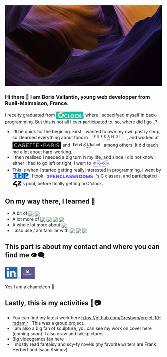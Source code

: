 ![Cover](https://github.com/Greshym/Greshym/blob/main/img/photo.jpg)

### Hi there 👋 I am Boris Vallantin, young web developper from Rueil-Malmaison, France.

I recelty graduated from [<img src="https://github.com/Greshym/Greshym/blob/main/img/CaptureO'ClockLogo.PNG" height="24em" align="center" title="O'Clock"/>](https://oclock.io/), where i scpecifyed myself in back-programming. But this is not all I ever participated to, so, where did I go ..?

- I'll be quick for the begining. First, I wanted to own my own pastry shop, so I learned everything about food in [<img src="https://github.com/Greshym/Greshym/blob/main/img/CaptureFerrandiLogo.PNG" height="24em" align="center" title="Ferrandi"/>](https://www.ferrandi-paris.fr/)
, and worked at [<img src="https://github.com/Greshym/Greshym/blob/main/img/CaretteLogo.PNG" height="24em" align="center" title="Carette"/>](https://paris-carette.fr/) and [<img src="https://github.com/Greshym/Greshym/blob/main/img/Porel&ChabotLogo.PNG" height="24em" align="center" title="Potel & Chabot"/>](https://poteletchabot.com/) among others. It did teach me a lot about hard-working.
- I then realised I needed a big turn in my life, and since I did not know either I had to go left or right, I went to [<img src="https://github.com/Greshym/Greshym/blob/main/img/CaptureIFFEuropeLogo.PNG" height="24em" align="center" title="IFF Europe"/>](https://www.iffeurope.fr/)
- This is when I started getting really interested in programming, I went by [<img src="https://github.com/Greshym/Greshym/blob/main/img/TheHackingProjectLogo.PNG" height="24em" align="center" title="The Hacking Project"/>](https://www.thehackingproject.org/), I took [<img src="https://github.com/Greshym/Greshym/blob/main/img/OpenclassroomsLogo.PNG" height="24em" align="center" title="Openclassroom"/>](https://openclassrooms.com/fr/) 's C classes, and participated [<img src="https://github.com/Greshym/Greshym/blob/main/img/42Logo.PNG" height="28em" align="center" title="42"/>](https://42.fr/)'s pool, before finally getting to O'clock.

## On my way there, I learned 🤯

- A bit of [<img src="https://img.shields.io/badge/Language-Ruby-blue" align="center"/>](https://www.ruby-lang.org/fr/) [<img src="https://img.shields.io/badge/Language-Unity-blue" align="center"/>](https://unity.com/fr)
- A lot more of [<img src="https://img.shields.io/badge/Language-C-blue" align="center"/>](https://fr.wikipedia.org/wiki/C_(langage)) [<img src="https://img.shields.io/badge/Language-JS-blue" align="center"/>](https://www.javascript.com/) [<img src="https://img.shields.io/badge/Language-Bash-blue" align="center"/>](https://en.wikipedia.org/wiki/Bash_(Unix_shell)) [<img src="https://img.shields.io/badge/Language-MySQL-blue" align="center"/>](https://www.mysql.com/fr/)
- A whole lot more about [<img src="https://img.shields.io/badge/This%20thing-Life-ff69b4" align="center"/>](https://fr.wikipedia.org/wiki/Life_:_Origine_inconnue)
- I also use / am familiar with [<img src="https://img.shields.io/badge/operating%20system-Ubuntu-success" align="center"/>](https://www.ubuntu-fr.org/)  [<img src="https://img.shields.io/badge/Tool-Git%20Kraken-yellow" align="center"/>](https://www.gitkraken.com/) [<img src="https://img.shields.io/badge/Tool-Vim-yellow" align="center"/>](https://fr.wikipedia.org/wiki/Vim)

## This part is about my contact and where you can find me 👁‍🗨

[<img src="https://github.com/Greshym/Greshym/blob/main/img/linkedinLogo.png" height="40em"/>](https://www.linkedin.com/in/boris-vallantin-355124232/)    <a href="mailto:proboris@protonmail.com"> <img src="https://github.com/Greshym/Greshym/blob/main/img/MailLogo.PNG" height="40cm"/></a>

Yes I am a chameleon 🐸

## Lastly, this is my activities 🎈📷

- You can find my latest work here https://github.com/Greshym/projet-10-radamir . This was a group project.
- I am also a big fan of sculpture, you can see my work on cover here (coming soon). I also draw and take pictures.
- Big videogames fan here
- I mostly read fantaisy and scy-fy novels (my favorite writers are Frank Herbert and Isaac Asimov)

<!--
**Greshym/Greshym** is a ✨ _special_ ✨ repository because its `README.md` (this file) appears on your GitHub profile.
-->
